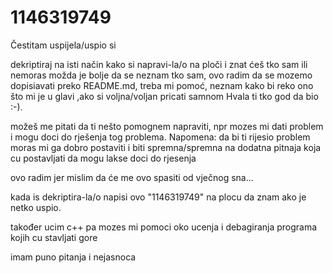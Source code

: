 # 1146319749
Čestitam uspijela/uspio si 

dekriptiraj na isti način kako si napravi-la/o na ploči i znat ćeš tko sam ili nemoras možda je bolje da se neznam tko sam, ovo radim da se mozemo dopisiavati preko README.md, treba mi pomoć, neznam kako bi reko ono što mi je u glavi ,ako si voljna/voljan pricati samnom Hvala ti tko god da bio :-).

možeš me pitati da ti nešto pomognem napraviti, npr mozes mi dati problem i mogu doci do rješenja tog problema.
Napomena: da bi ti rijesio problem moras mi ga dobro postaviti i biti spremna/spremna na dodatna pitnaja koja cu postavljati da mogu lakse doci do rjesenja 

ovo radim jer mislim da će me ovo spasiti od vječnog sna...

kada is dekriptira-la/o napisi ovo "1146319749" na plocu da znam ako je netko uspio. 

također ucim c++ pa mozes mi pomoci oko ucenja i debagiranja programa kojih cu stavljati gore

imam puno pitanja i nejasnoca
